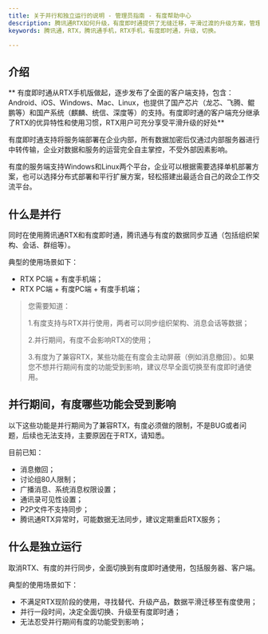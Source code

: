 ```yaml
---
title: 关于并行和独立运行的说明 - 管理员指南 - 有度帮助中心
description: 腾讯通RTX如何升级，有度即时通提供了无缝迁移，平滑过渡的升级方案，管理员可以很方便的对腾讯通RTX进行升级。
keywords: 腾讯通，RTX，腾讯通手机，RTX手机，有度即时通，升级，切换。

---
```


## 介绍

** 有度即时通从RTX手机版做起，逐步发布了全面的客户端支持，包含：Android、iOS、Windows、Mac、Linux，也提供了国产芯片（龙芯、飞腾、鲲鹏等）和国产系统（麒麟、统信、深度等）的支持。有度即时通的客户端充分继承了RTX的优异特性和使用习惯，RTX用户可充分享受平滑升级的好处**

有度即时通支持将服务端部署在企业内部，所有数据加密后仅通过内部服务器进行中转传输，企业对数据和服务的运营完全自主掌控，不受外部因素影响。

有度的服务端支持Windows和Linux两个平台，企业可以根据需要选择单机部署方案，也可以选择分布式部署和平行扩展方案，轻松搭建出最适合自己的政企工作交流平台。

## 什么是并行

同时在使用腾讯通RTX和有度即时通，腾讯通与有度的数据同步互通（包括组织架构、会话、群组等）。

典型的使用场景如下：

- RTX PC端 + 有度手机端；
- RTX PC端 + 有度PC端 + 有度手机端；

> 您需要知道：
>
> 1.有度支持与RTX并行使用，两者可以同步组织架构、消息会话等数据；
>
> 2.并行期间，有度不会影响RTX的使用；
>
> 3.有度为了兼容RTX，某些功能在有度会主动屏蔽（例如消息撤回）。如果您不想并行期间有度的功能受到影响，建议尽早全面切换至有度即时通使用。

## 并行期间，有度哪些功能会受到影响

以下这些功能是并行期间为了兼容RTX，有度必须做的限制，不是BUG或者问题，后续也无法支持，主要原因在于RTX，请知悉。

目前已知：

- 消息撤回；
- 讨论组80人限制；
- 广播消息、系统消息权限设置；
- 通讯录可见性设置；
- P2P文件不支持同步；
- 腾讯通RTX异常时，可能数据无法同步，建议定期重启RTX服务；

## 什么是独立运行

取消RTX、有度的并行同步，全面切换到有度即时通使用，包括服务器、客户端。

典型的使用场景如下：

- 不满足RTX现阶段的使用，寻找替代、升级产品，数据平滑迁移至有度使用；
- 并行一段时间，决定全面切换、升级至有度即时通；
- 无法忍受并行期间有度的功能受到影响；
